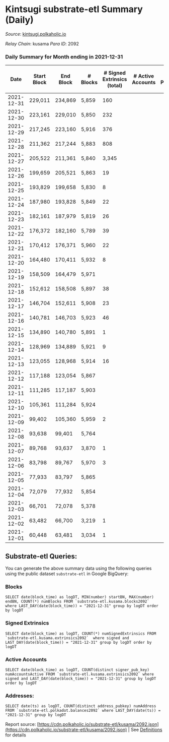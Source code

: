 # Kintsugi substrate-etl Summary (Daily)

_Source_: [kintsugi.polkaholic.io](https://kintsugi.polkaholic.io)

*Relay Chain*: kusama
*Para ID*: 2092



### Daily Summary for Month ending in 2021-12-31


| Date | Start Block | End Block | # Blocks | # Signed Extrinsics (total) | # Active Accounts | # Passive | # New | # Addresses with Balances | # Events | # Transfers | # XCM Transfers In | # XCM Transfers Out |
| ---- | ----------- | --------- | -------- | --------------------------- | ----------------- | --------- | ----- | ------------------------- | -------- | ----------- | ------------------ | ------------------- |
| 2021-12-31 | 229,011 | 234,869 | 5,859  | 160 |  |  |  | 5,068 | 29,593 | 72 ($205,722.41) |   |   |
| 2021-12-30 | 223,161 | 229,010 | 5,850  | 232 |  |  |  | 5,046 | 30,251 | 217 ($115,940.84) |   |   |
| 2021-12-29 | 217,245 | 223,160 | 5,916  | 376 |  |  |  | 4,908 | 31,117 | 321 ($108,360.46) |   |   |
| 2021-12-28 | 211,362 | 217,244 | 5,883  | 808 |  |  |  | 4,704 | 33,398 | 826 ($2,094,941.93) |   |   |
| 2021-12-27 | 205,522 | 211,361 | 5,840  | 3,345 |  |  |  | 4,171 | 37,368 | 1,854 ($3,452,689.98) |   |   |
| 2021-12-26 | 199,659 | 205,521 | 5,863  | 19 |  |  |  | 3,315 | 31,127 | 297 ($540,444.76) |   |   |
| 2021-12-25 | 193,829 | 199,658 | 5,830  | 8 |  |  |  | 3,019 | 29,160 |   |   |   |
| 2021-12-24 | 187,980 | 193,828 | 5,849  | 22 |  |  |  | 3,019 | 29,285 | 9 ($143.65) |   |   |
| 2021-12-23 | 182,161 | 187,979 | 5,819  | 26 |  |  |  | 3,015 | 29,160 | 18 ($512.34) |   |   |
| 2021-12-22 | 176,372 | 182,160 | 5,789  | 39 |  |  |  | 3,006 | 29,639 | 112 ($7,962,621.22) |   |   |
| 2021-12-21 | 170,412 | 176,371 | 5,960  | 22 |  |  |  | 2,904 | 30,557 | 126 ($53,543.54) |   |   |
| 2021-12-20 | 164,480 | 170,411 | 5,932  | 8 |  |  |  | 2,786 | 32,124 | 405 ($315,794.39) |   |   |
| 2021-12-19 | 158,509 | 164,479 | 5,971  |  |  |  |  | 2,380 | 29,855 |   |   |   |
| 2021-12-18 | 152,612 | 158,508 | 5,897  | 38 |  |  |  | 2,380 | 43,713 | 2,352 ($742,942.17) | 1 ($3,088.26) |   |
| 2021-12-17 | 146,704 | 152,611 | 5,908  | 23 |  |  |  | 35 | 26,680 | 8 ($7,849.12) | 3 ($4,231.40) |   |
| 2021-12-16 | 140,781 | 146,703 | 5,923  | 46 |  |  |  | 28 | 23,818 | 11 ($165,350,093.11) | 2 ($315.30) |   |
| 2021-12-15 | 134,890 | 140,780 | 5,891  | 1 |  |  |  | 10 | 23,566 |   |   |   |
| 2021-12-14 | 128,969 | 134,889 | 5,921  | 9 |  |  |  | 10 | 23,703 |   |   |   |
| 2021-12-13 | 123,055 | 128,968 | 5,914  | 16 |  |  |  | 8 | 16,830 |   |   |   |
| 2021-12-12 | 117,188 | 123,054 | 5,867  |  |  |  |  | 7 | 11,734 |   |   |   |
| 2021-12-11 | 111,285 | 117,187 | 5,903  |  |  |  |  | 7 | 11,806 |   |   |   |
| 2021-12-10 | 105,361 | 111,284 | 5,924  |  |  |  |  | 7 | 11,848 |   |   |   |
| 2021-12-09 | 99,402 | 105,360 | 5,959  | 2 |  |  |  | 7 | 11,924 |   |   |   |
| 2021-12-08 | 93,638 | 99,401 | 5,764  |  |  |  |  | 7 | 11,528 |   |   |   |
| 2021-12-07 | 89,768 | 93,637 | 3,870  | 1 |  |  |  | 7 | 7,744 |   |   |   |
| 2021-12-06 | 83,798 | 89,767 | 5,970  | 3 |  |  |  | 7 | 11,944 |   |   |   |
| 2021-12-05 | 77,933 | 83,797 | 5,865  |  |  |  |  | 7 | 11,730 |   |   |   |
| 2021-12-04 | 72,079 | 77,932 | 5,854  |  |  |  |  | 7 | 11,708 |   |   |   |
| 2021-12-03 | 66,701 | 72,078 | 5,378  |  |  |  |  | 7 | 10,756 |   |   |   |
| 2021-12-02 | 63,482 | 66,700 | 3,219  | 1 |  |  |  | 7 | 6,439 |   |   |   |
| 2021-12-01 | 60,448 | 63,481 | 3,034  | 1 |  |  |  | 7 | 6,069 |   |   |   |

## Substrate-etl Queries:
You can generate the above summary data using the following queries using the public dataset `substrate-etl` in Google BigQuery:


### Blocks
```
SELECT date(block_time) as logDT, MIN(number) startBN, MAX(number) endBN, COUNT(*) numBlocks FROM `substrate-etl.kusama.blocks2092`  where LAST_DAY(date(block_time)) = "2021-12-31" group by logDT order by logDT
```


### Signed Extrinsics
```
SELECT date(block_time) as logDT, COUNT(*) numSignedExtrinsics FROM `substrate-etl.kusama.extrinsics2092`  where signed and LAST_DAY(date(block_time)) = "2021-12-31" group by logDT order by logDT
```


### Active Accounts
```
SELECT date(block_time) as logDT, COUNT(distinct signer_pub_key) numAccountsActive FROM `substrate-etl.kusama.extrinsics2092` where signed and LAST_DAY(date(block_time)) = "2021-12-31" group by logDT order by logDT
```


### Addresses:
```
SELECT date(ts) as logDT, COUNT(distinct address_pubkey) numAddress FROM `substrate-etl.polkadot.balances2092` where LAST_DAY(date(ts)) = "2021-12-31" group by logDT
```



Report source: [https://cdn.polkaholic.io/substrate-etl/kusama/2092.json](https://cdn.polkaholic.io/substrate-etl/kusama/2092.json) | See [Definitions](/DEFINITIONS.md) for details
